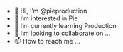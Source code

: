 - 👋 Hi, I’m @pieproduction
- 👀 I’m interested in Pie
- 🌱 I’m currently learning Production
- 💞️ I’m looking to collaborate on ...
- 📫 How to reach me ...

<!---
pieproduction/pieproduction is a ✨ special ✨ repository because its `README.md` (this file) appears on your GitHub profile.
You can click the Preview link to take a look at your changes.
--->
